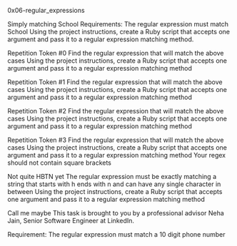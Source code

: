 0x06-regular_expressions

Simply matching School Requirements: The regular expression must match School Using the project instructions, create a Ruby script that accepts one argument and pass it to a regular expression matching method.

Repetition Token #0 Find the regular expression that will match the above cases Using the project instructions, create a Ruby script that accepts one argument and pass it to a regular expression matching method

Repetition Token #1 Find the regular expression that will match the above cases Using the project instructions, create a Ruby script that accepts one argument and pass it to a regular expression matching method

Repetition Token #2 Find the regular expression that will match the above cases Using the project instructions, create a Ruby script that accepts one argument and pass it to a regular expression matching method

Repetition Token #3 Find the regular expression that will match the above cases Using the project instructions, create a Ruby script that accepts one argument and pass it to a regular expression matching method Your regex should not contain square brackets

Not quite HBTN yet The regular expression must be exactly matching a string that starts with h ends with n and can have any single character in between Using the project instructions, create a Ruby script that accepts one argument and pass it to a regular expression matching method

Call me maybe This task is brought to you by a professional advisor Neha Jain, Senior Software Engineer at LinkedIn.

Requirement: The regular expression must match a 10 digit phone number

